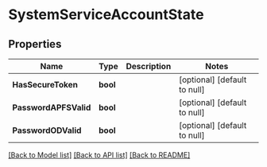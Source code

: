 # SystemServiceAccountState

## Properties
Name | Type | Description | Notes
------------ | ------------- | ------------- | -------------
**HasSecureToken** | **bool** |  | [optional] [default to null]
**PasswordAPFSValid** | **bool** |  | [optional] [default to null]
**PasswordODValid** | **bool** |  | [optional] [default to null]

[[Back to Model list]](../README.md#documentation-for-models) [[Back to API list]](../README.md#documentation-for-api-endpoints) [[Back to README]](../README.md)


